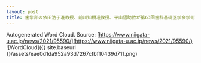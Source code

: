 ```yaml
---
layout: post
title: 歯学部の依田浩子准教授、前川知樹准教授、平山悟助教が第63回歯科基礎医学会学術大会にて受賞しました
---
```

Autogenerated Word Cloud.
Source\: [https://www.niigata-u.ac.jp/news/2021/95590/](https://www.niigata-u.ac.jp/news/2021/95590/)
![WordCloud]({{ site.baseurl }}/assets/eae0d1da952a93d7267cfbf10439d711.png)